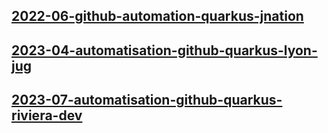 ## [2022-06-github-automation-quarkus-jnation](2022-06-github-automation-quarkus-jnation)

## [2023-04-automatisation-github-quarkus-lyon-jug](2023-04-automatisation-github-quarkus-lyon-jug)

## [2023-07-automatisation-github-quarkus-riviera-dev](2023-07-automatisation-github-quarkus-riviera-dev)

